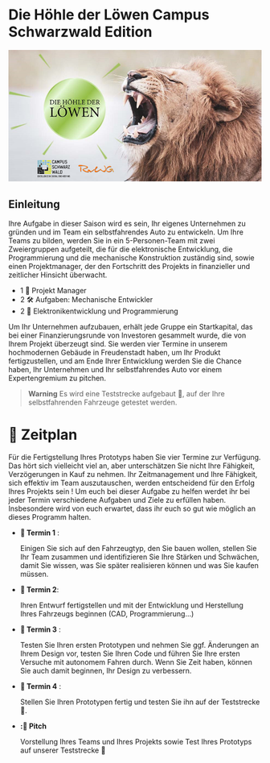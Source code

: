 # Die Höhle der Löwen Campus Schwarzwald Edition

![](Bilder/Loewe.png?raw=true)

## Einleitung

Ihre Aufgabe in dieser Saison wird es sein, Ihr eigenes Unternehmen zu gründen und im Team ein selbstfahrendes Auto zu entwickeln. 
Um Ihre Teams zu bilden, werden Sie in ein 5-Personen-Team mit zwei Zweiergruppen aufgeteilt, die für die elektronische Entwicklung, die Programmierung und die mechanische Konstruktion zuständig sind, sowie einen Projektmanager, der den Fortschritt des Projekts in finanzieller und zeitlicher Hinsicht überwacht.

- 1 :briefcase: Projekt Manager
- 2 :hammer_and_wrench: Aufgaben: Mechanische Entwickler
- 2 :electric_plug:  Elektronikentwicklung und Programmierung

Um Ihr Unternehmen aufzubauen, erhält jede Gruppe ein Startkapital, das bei einer Finanzierungsrunde von Investoren gesammelt wurde, die von Ihrem Projekt überzeugt sind.
Sie werden vier Termine in unserem hochmodernen Gebäude in Freudenstadt haben, um Ihr Produkt fertigzustellen, und am Ende Ihrer Entwicklung werden Sie die Chance haben, Ihr Unternehmen und Ihr selbstfahrendes Auto vor einem Expertengremium zu pitchen. 

> **Warning**
> Es wird eine Teststrecke aufgebaut :construction:, auf der Ihre selbstfahrenden Fahrzeuge getestet werden. 

# :date: Zeitplan

Für die Fertigstellung Ihres Prototyps haben Sie vier Termine zur Verfügung. Das hört sich vielleicht viel an, aber unterschätzen Sie nicht Ihre Fähigkeit, Verzögerungen in Kauf zu nehmen. Ihr Zeitmanagement und Ihre Fähigkeit, sich effektiv im Team auszutauschen, werden entscheidend für den Erfolg Ihres Projekts sein ! Um euch bei dieser Aufgabe zu helfen werdet ihr bei jeder Termin verschiedene Aufgaben und Ziele zu erfüllen haben. Insbesondere wird von euch erwartet, dass ihr euch so gut wie möglich an dieses Programm halten.

- **:date: Termin 1** : 

    Einigen Sie sich auf den Fahrzeugtyp, den Sie bauen wollen, stellen Sie Ihr Team zusammen und identifizieren Sie Ihre Stärken und Schwächen, damit Sie wissen, was Sie später realisieren können und was Sie kaufen müssen.

- **:date: Termin 2**:

    Ihren Entwurf fertigstellen und mit der Entwicklung und Herstellung Ihres Fahrzeugs beginnen (CAD, Programmierung...)

- **:date: Termin 3** :

    Testen Sie Ihren ersten Prototypen und nehmen Sie ggf. Änderungen an Ihrem Design vor, testen Sie Ihren Code und führen Sie Ihre ersten Versuche mit autonomem Fahren durch. Wenn Sie Zeit haben, können Sie auch damit beginnen, Ihr Design zu verbessern.

- **:date: Termin 4** : 

    Stellen Sie Ihren Prototypen fertig und testen Sie ihn auf der Teststrecke :construction:.

- **::microphone: Pitch**

    Vorstellung Ihres Teams und Ihres Projekts sowie Test Ihres Prototyps auf unserer Teststrecke :construction:
